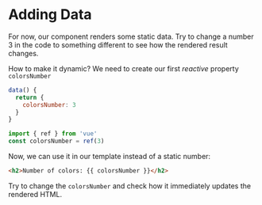 # Adding Data

For now, our component renders some static data. Try to change a number 3 in the code to something different to see how the rendered result changes.

How to make it dynamic? We need to create our first _reactive_ property `colorsNumber`

<div class="options-api">

```js
data() {
  return {
    colorsNumber: 3
  }
}
```

</div>

<div class="composition-api">

```js
import { ref } from 'vue'
const colorsNumber = ref(3)
```

</div>

Now, we can use it in our template instead of a static number:

```html
<h2>Number of colors: {{ colorsNumber }}</h2>
```

Try to change the `colorsNumber` and check how it immediately updates the rendered HTML.
